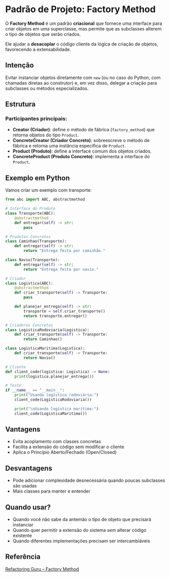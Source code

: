 # Padrão de Projeto: Factory Method

O **Factory Method** é um padrão **criacional** que fornece uma interface para criar objetos em
uma superclasse, mas permite que as subclasses alterem o tipo de objetos que serão criados.

Ele ajudar a **desacoplar** o código cliente da lógica de criação de objetos, favorecendo a
extensabilidade.

## Intenção

Evitar instanciar objetos diretamente com `new` (ou no caso do Python, com chamadas diretas ao
construtor) e, em vez disso, delegar a criação para subclasses ou métodos especializados.

## Estrutura

### Participantes principais:

- **Creator (Criador)**: define o método de fábrica (`factory_method`) que retorna objetos
do tipo `Product`.
- **ConcreteCreator (Criador Concreto)**: sobreescreve o método de fábrica e retorna uma
instância específica de `Product`.
- **Product (Produto)**: define a interface comum dos objetos criados.
- **ConcreteProduct (Produto Concreto)**: implementa a interface do `Product`.

## Exemplo em Python

Vamos criar um exemplo com transporte:

```py
from abc import ABC, abstractmethod

# Interface do Produto
class Transporte(ABC):
    @abstractmethod
    def entregar(self) -> str:
        pass

# Produtos Concretos
class Caminhao(Transporte):
    def entregar(self) -> str:
        return "Entrega feita por caminhão."

class Navio(Transporte):
    def entregar(self) -> str:
        return "Entrega feita por navio."

# Criador
class Logistica(ABC):
    @abstractmethod
    def criar_transporte(self) -> Transporte:
        pass

    def planejar_entrega(self) -> str:
        transporte = self.criar_transporte()
        return transporte.entregar()

# Criadores Concretos
class LogisticaRodoviaria(Logistica):
    def criar_transporte(self) -> Transporte:
        return Caminhao()

class LogisticaMaritima(Logistica):
    def criar_transporte(self) -> Transporte:
        return Navio()

# Cliente
def client_code(logistica: Logistica) -> None:
    print(logistica.planejar_entrega())

# Teste
if __name__ == "__main__":
    print("Usando logística rodoviária:")
    client_code(LogisticaRodoviaria())

    print("\nUsando logística marítima:")
    client_code(LogisticaMaritima())
```

## Vantagens

- Evita acoplamento com classes concretas
- Facilita a extensão do código sem modificar o cliente
- Aplica o Princípio Aberto/Fechado (Open/Closed)

## Desvantagens

- Pode adicionar complexidade desnecessária quando poucas subclasses são usadas
- Mais classes para manter e entender

## Quando usar?

- Quando você não sabe da antemão o tipo de objeto que precisará instanciar
- Quando quer permitir a extensão do sistema sem alterar código existente
- Quando diferentes implementações precisam ser intercambiáveis

## Referência
[Refactoring Guru – Factory Method](https://refactoring.guru/pt-br/design-patterns/factory-method)